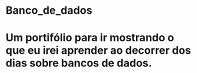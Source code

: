 # Banco_de_dados
# Um portifólio para ir mostrando o que eu irei aprender ao decorrer dos dias sobre bancos de dados.
